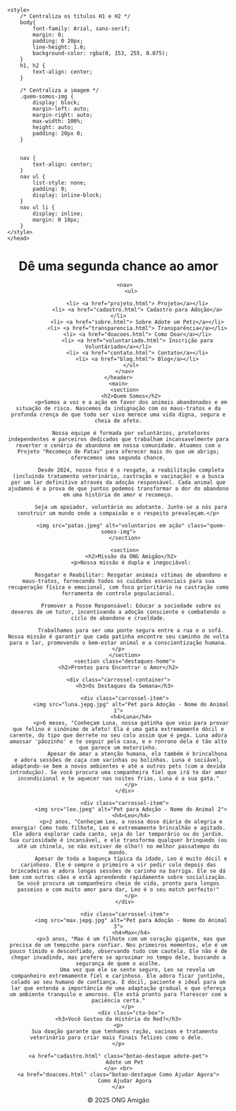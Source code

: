 <!DOCTYPE html>
<html lang="pt-BR">
<head>
    <meta charset="UTF-8">
    <meta name="viewport" content="width=device-width, initial-scale=1.0">
    <title>ONG para adoção de animais de estimação</title>
    
    <style>
        /* Centraliza os títulos H1 e H2 */
        body{
            font-family: Arial, sans-serif;
            margin: 0;
            padding: 0 20px;
            line-height: 1.6;
            background-color: rgba(0, 153, 255, 0.075);
        }
        h1, h2 {
            text-align: center;
        }

        /* Centraliza a imagem */
        .quem-somos-img {
            display: block; 
            margin-left: auto; 
            margin-right: auto; 
            max-width: 100%; 
            height: auto; 
            padding: 20px 0; 
        }

        
        nav {
            text-align: center;
        }
        nav ul {
            list-style: none; 
            padding: 0;
            display: inline-block; 
        }
        nav ul li {
            display: inline; 
            margin: 0 10px;
        }
    </style>
    </head>
<body>
    <header>
        <center> <h1>Dê uma segunda chance ao amor</h1></center>
        
        <nav>
            <ul>
                
                <li> <a href="projeto.html"> Projeto</a></li>
                <li> <a href="cadastro.html"> Cadastro para Adoção</a></li>
                <li> <a href="sobre.html"> Sobre Adote um Petz</a></li>
                <li> <a href="transparencia.html"> Transparência</a></li>
                <li> <a href="doacoes.html"> Como Doar</a></li>
                <li> <a href="voluntariado.html"> Inscrição para Voluntáriado</a></li>
                <li> <a href="contato.html"> Contato</a></li>
                <li> <a href="blog.html"> Blog</a></li>
            </ul>
        </nav>
    </header>
    <main>
        <section>
            <h2>Quem Somos</h2>
            <p>Somos a voz e a ação em favor dos animais abandonados e em situação de risco. Nascemos da indignação com os maus-tratos e da profunda crença de que todo ser vivo merece uma vida digna, segura e cheia de afeto.

            Nossa equipe é formada por voluntários, protetores independentes e parceiros dedicados que trabalham incansavelmente para reverter o cenário de abandono em nossa comunidade. Atuamos com o Projeto "Recomeço de Patas" para oferecer mais do que um abrigo; oferecemos uma segunda chance.

            Desde 2024, nosso foco é o resgate, a reabilitação completa (incluindo tratamento veterinário, castração e vacinação) e a busca por um lar definitivo através da adoção responsável. Cada animal que ajudamos é a prova de que juntos podemos transformar a dor do abandono em uma história de amor e recomeço.

            Seja um apoiador, voluntário ou adotante. Junte-se a nós para construir um mundo onde a compaixão e o respeito prevaleçam.</p>
            
            <img src="patas.jpeg" alt="voluntarios em ação" class="quem-somos-img">
        </section>

        <section>
            <h2>Missão da ONG Amigão</h2>
            <p>Nossa missão é dupla e inegociável:

            Resgatar e Reabilitar: Resgatar animais vítimas de abandono e maus-tratos, fornecendo todos os cuidados essenciais para sua recuperação física e emocional, com foco prioritário na castração como ferramenta de controle populacional.
        
            Promover a Posse Responsável: Educar a sociedade sobre os deveres de um tutor, incentivando a adoção consciente e combatendo o ciclo de abandono e crueldade.

            Trabalhamos para ser uma ponte segura entre a rua e o sofá. Nossa missão é garantir que cada patinha encontre seu caminho de volta para o lar, promovendo o bem-estar animal e a conscientização humana.</p>
        </section>
        <section class="destaques-home">
    <h2>Prontos para Encontrar o Amor</h2>

    <div class="carrossel-container">
        <h3>Os Destaques da Semana</h3>
        
        <div class="carrossel-item">
            <img src="luna.jepg.jpg" alt="Pet para Adoção - Nome do Animal 1">
            <h4>Luna</h4>
            <p>6 meses, "Conheçam Luna, nossa gatinha que veio para provar que felino é sinônimo de afeto! Ela é uma gata extremamente dócil e carente, do tipo que derrete no seu colo assim que é pega. Luna adora amassar 'pãozinho' e te seguir pela casa, e o ronrono dela é tão alto que parece um motorzinho.
                Apesar de amar a atenção humana, ela também é brincalhona e adora sessões de caça com varinhas ou bolinhas. Luna é sociável, adaptando-se bem a novos ambientes e até a outros pets (com a devida introdução). Se você procura uma companheira fiel que irá te dar amor incondicional e te aquecer nas noites frias, Luna é a sua gata."
            </p>
        </div>

        <div class="carrossel-item">
            <img src="leo.jpeg" alt="Pet para Adoção - Nome do Animal 2">
            <h4>Leo</h4>
            <p>2 anos, "Conheçam Leo, a nossa dose diária de alegria e energia! Como todo filhote, Leo é extremamente brincalhão e agitado. Ele adora explorar cada canto, seja do lar temporário ou do jardim. Sua curiosidade é incansável, e ele transforma qualquer brinquedo (ou até um chinelo, se não estiver de olho!) no melhor passatempo do mundo.
            Apesar de toda a bagunça típica da idade, Leo é muito dócil e carinhoso. Ele é sempre o primeiro a vir pedir colo depois das brincadeiras e adora longas sessões de carinho na barriga. Ele se dá bem com outros cães e está aprendendo rapidamente sobre socialização. Se você procura um companheiro cheio de vida, pronto para longos passeios e com muito amor para dar, Leo é o seu match perfeito!"
            </p>
        </div>

        <div class="carrossel-item">
            <img src="max.jepg.jpg" alt="Pet para Adoção - Nome do Animal 3">
            <h4>Max</h4>
            <p>3 anos, "Max é um filhote com um coração gigante, mas que precisa de um tempinho para confiar. Nos primeiros momentos, ele é um pouco tímido e desconfiado, observando tudo com cautela. Ele não é de chegar invadindo, mas prefere se aproximar no tempo dele, buscando a segurança de quem o acolhe.
                Uma vez que ele se sente seguro, Leo se revela um companheiro extremamente fiel e carinhoso. Ele adora ficar juntinho, colado ao seu humano de confiança. É dócil, paciente e ideal para um lar que entenda a importância de uma adaptação gradual e que ofereça um ambiente tranquilo e amoroso. Ele está pronto para florescer com a paciência certa."
            </p>  
            <div class="cta-box">
    <h3>Você Gostou da História do Red?</h3>
    <p>
        Sua doação garante que tenhamos ração, vacinas e tratamento veterinário para criar mais finais felizes como o dele. 
    </p>
    
    <a href="cadastro.html" class="botao-destaque adote-pet">
        Adote um Pet
    </a> <br>
    <a href="doacoes.html" class="botao-destaque Como Ajudar Agora">
        Como Ajudar Agora
    </a>
</div>

</section>
    </main>
    <footer>
        <p>&copy; 2025 ONG Amigão</p>
    </footer>
</body>
</html>
